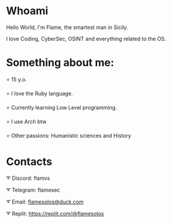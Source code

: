 # Whoami

Hello World, I'm Flame, the smartest man in Sicily. 

I love Coding, CyberSec, OSINT and everything related to the OS.

# Something about me:

⭐️ 15 y.o.

⭐️ I love the Ruby language.

⭐️ Currently learning Low Level programming.

⭐️ I use Arch btw 

⭐️ Other passions: Humanistic sciences and History

# Contacts

➰ Discord: flamvs

➰ Telegram: flamesec

➰ Email: flamesolos@duck.com

➰ Replit: https://replit.com/@flamesolos